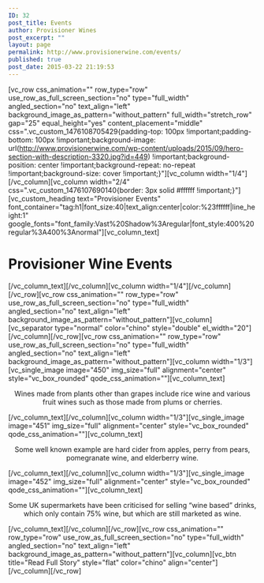 ```yaml
---
ID: 32
post_title: Events
author: Provisioner Wines
post_excerpt: ""
layout: page
permalink: http://www.provisionerwine.com/events/
published: true
post_date: 2015-03-22 21:19:53
---
```

[vc_row css_animation="" row_type="row" use_row_as_full_screen_section="no" type="full_width" angled_section="no" text_align="left" background_image_as_pattern="without_pattern" full_width="stretch_row" gap="25" equal_height="yes" content_placement="middle" css=".vc_custom_1476108705429{padding-top: 100px !important;padding-bottom: 100px !important;background-image: url(http://www.provisionerwine.com/wp-content/uploads/2015/09/hero-section-with-description-3320.jpg?id=449) !important;background-position: center !important;background-repeat: no-repeat !important;background-size: cover !important;}"][vc_column width="1/4"][/vc_column][vc_column width="2/4" css=".vc_custom_1476107690140{border: 3px solid #ffffff !important;}"][vc_custom_heading text="Provisioner Events" font_container="tag:h1|font_size:40|text_align:center|color:%23ffffff|line_height:1" google_fonts="font_family:Vast%20Shadow%3Aregular|font_style:400%20regular%3A400%3Anormal"][vc_column_text]
<h1>Provisioner Wine Events</h1>
[/vc_column_text][/vc_column][vc_column width="1/4"][/vc_column][/vc_row][vc_row css_animation="" row_type="row" use_row_as_full_screen_section="no" type="full_width" angled_section="no" text_align="left" background_image_as_pattern="without_pattern"][vc_column][vc_separator type="normal" color="chino" style="double" el_width="20"][/vc_column][/vc_row][vc_row css_animation="" row_type="row" use_row_as_full_screen_section="no" type="full_width" angled_section="no" text_align="left" background_image_as_pattern="without_pattern"][vc_column width="1/3"][vc_single_image image="450" img_size="full" alignment="center" style="vc_box_rounded" qode_css_animation=""][vc_column_text]
<p style="text-align: center;">Wines made from plants other than grapes include rice wine and various fruit wines such as those made from plums or cherries.</p>
[/vc_column_text][/vc_column][vc_column width="1/3"][vc_single_image image="451" img_size="full" alignment="center" style="vc_box_rounded" qode_css_animation=""][vc_column_text]
<p style="text-align: center;">Some well known example are hard cider from apples, perry from pears, pomegranate wine, and elderberry wine.</p>
[/vc_column_text][/vc_column][vc_column width="1/3"][vc_single_image image="452" img_size="full" alignment="center" style="vc_box_rounded" qode_css_animation=""][vc_column_text]
<p style="text-align: center;">Some UK supermarkets have been criticised for selling “wine based” drinks, which only contain 75% wine, but which are still marketed as wine.</p>
[/vc_column_text][/vc_column][/vc_row][vc_row css_animation="" row_type="row" use_row_as_full_screen_section="no" type="full_width" angled_section="no" text_align="left" background_image_as_pattern="without_pattern"][vc_column][vc_btn title="Read Full Story" style="flat" color="chino" align="center"][/vc_column][/vc_row]